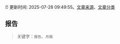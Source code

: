 :alarm_clock: 更新时间: 2025-07-28 09:49:55。[文章来源](/README.md)、[文章分类](/TAGS.md)

## 报告


> 关键字：`报告`、`月报`




